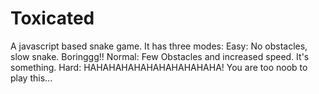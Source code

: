 # Toxicated
A javascript based snake game. It has three modes:
Easy: No obstacles, slow snake. Boringgg!!
Normal: Few Obstacles and increased speed. It's something.
Hard: HAHAHAHAHAHAHAHAHAHAHA! You are too noob to play this...
